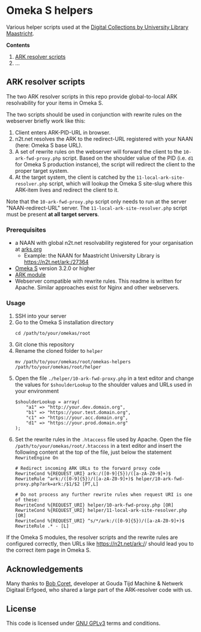 # Omeka S helpers
Various helper scripts used at the [Digital Collections by University Library Maastricht](https://digitalcollections.library.maastrichtuniversity.nl).

**Contents**
1. [ARK resolver scripts](#ark-resolver-scripts)
2. ...

## ARK resolver scripts
The two ARK resolver scripts in this repo provide global-to-local ARK resolvability for your items in Omeka S.

The two scripts should be used in conjunction with rewrite rules on the webserver briefly work like this:
1. Client enters ARK-PID-URL in browser.
2. n2t.net resolves the ARK to the redirect-URL registered with your NAAN (here: Omeka S base URL).
3. A set of rewrite rules on the webserver will forward the client to the `10-ark-fwd-proxy.php` script. Based on the shoulder 
   value of the PID (i.e. `d1` for Omeka S production instance), the script will redirect the client to the proper target system. 
4. At the target system, the client is catched by the `11-local-ark-site-resolver.php` script, which will lookup the 
   Omeka S site-slug where this ARK-item lives and redirect the client to it. 

Note that the `10-ark-fwd-proxy.php` script only needs to run at the server "NAAN-redirect-URL" server. 
The `11-local-ark-site-resolver.php` script must be present **at all target servers**.

### Prerequisites
- a NAAN with global n2t.net resolvability registered for your organisation at [arks.org](https://arks.org/about/getting-started-implementing-arks/)
  - Example: the NAAN for Maastricht University Library is https://n2t.net/ark:/27364
- [Omeka S](https://omeka.org/s/download/) version 3.2.0 or higher
- [ARK module](https://github.com/Daniel-KM/Omeka-S-module-Ark)
- Webserver compatible with rewrite rules. This readme is written for Apache. Similar approaches exist for Nginx and other webservers.

### Usage
1. SSH into your server
2. Go to the Omeka S installation directory
    ```
    cd /path/to/your/omekas/root
    ```
3. Git clone this repository
4. Rename the cloned folder to `helper`
    ```
    mv /path/to/your/omekas/root/omekas-helpers /path/to/your/omekas/root/helper
    ```
5. Open the file `./helper/10-ark-fwd-proxy.php` in a text editor and change the values for `$shoulderLookup` to the shoulder values and URLs used in your environment
    ```
    $shoulderLookup = array(
        "a1" => "http://your.dev.domain.org",
        "b1" => "https://your.test.domain.org",
        "c1" => "https://your.acc.domain.org",
        "d1" => "https://your.prod.domain.org"
    );
    ```
6. Set the rewrite rules in the `.htaccess` file used by Apache. Open the file `/path/to/your/omekas/root/.htaccess` in 
   a text editor and insert the following content at the top of the file, just below the statement `RewriteEngine On`
    ```
    # Redirect incoming ARK URLs to the forward proxy code
    RewriteCond %{REQUEST_URI} ark:/([0-9]{5})/([a-zA-Z0-9]+)$
    RewriteRule ^ark:/([0-9]{5})/([a-zA-Z0-9]+)$ helper/10-ark-fwd-proxy.php?ark=ark:/$1/$2 [PT,L]
    
    # Do not process any further rewrite rules when request URI is one of these:
    RewriteCond %{REQUEST_URI} helper/10-ark-fwd-proxy.php [OR]
    RewriteCond %{REQUEST_URI} helper/11-local-ark-site-resolver.php [OR]
    RewriteCond %{REQUEST_URI} ^s/*/ark:/([0-9]{5})/([a-zA-Z0-9]+)$
    RewriteRule .* - [L] 
    ```

If the Omeka S modules, the resolver scripts and the rewrite rules are configured correctly, then URLs like 
https://n2t.net/ark:/<NAAN>/<shoulder><mintedID> should lead you to the correct item page in Omeka S. 


## Acknowledgements
Many thanks to [Bob Coret](https://github.com/coret), developer at Gouda Tijd Machine & Netwerk Digitaal Erfgoed, who 
shared a large part of the ARK-resolver code with us.

## License
This code is licensed under [GNU GPLv3](./LICENSE) terms and conditions.
